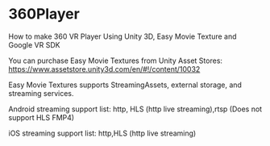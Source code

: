 # 360Player
How to make 360 VR Player Using Unity 3D, Easy Movie Texture and Google VR SDK

You can purchase Easy Movie Textures from Unity Asset Stores: https://www.assetstore.unity3d.com/en/#!/content/10032

Easy Movie Textures supports StreamingAssets, external storage, and streaming services. 

Android streaming support list: http, HLS (http live streaming),rtsp (Does not support HLS FMP4)

iOS streaming support list: http,HLS (http live streaming) 